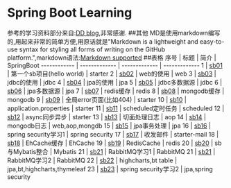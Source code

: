 # Spring Boot Learning
参考的学习资料部分来自:[DD blog](http://blog.didispace.com/categories/Spring-Boot/),非常感谢.
##其他
MD是使用markdown编写的,用起来非常的简单方便,用原话就是"Markdown is a lightweight and easy-to-use syntax for styling all forms of writing on the GitHub platform.",markdown语法:[Markdown supported](https://guides.github.com/features/mastering-markdown/)
##表格
序号 | 标题 | 简介 | SpringBoot
------------ | ------------- | ------------- | -------------
1 | [sb01](https://github.com/aabbcc5050/SpringBootLearn/tree/master/MyBoot01-firstproject) | 第一个sb项目(hello world) | starter
2 | [sb02](https://github.com/aabbcc5050/SpringBootLearn/tree/master/MyBoot02-Web) | web的使用 | web
3 | [sb03](https://github.com/aabbcc5050/SpringBootLearn/tree/master/MyBoot03-jdbc) | jdbc的使用 | jdbc
4 | [sb04](https://github.com/aabbcc5050/SpringBootLearn/tree/master/MyBoot04-jpa) | jpa的使用 | jpa
5 | [sb05](https://github.com/aabbcc5050/SpringBootLearn/tree/master/MyBoot05-jdbctwodatasource) | jdbc多数据源 | jdbc
6 | [sb06](https://github.com/aabbcc5050/SpringBootLearn/tree/master/MyBoot06-jpatwodatasource) | jpa多数据源 | jpa
7 | [sb07](https://github.com/aabbcc5050/SpringBootLearn/tree/master/MyBoot07-redis) | redis缓存 | redis
8 | [sb08](https://github.com/aabbcc5050/SpringBootLearn/tree/master/MyBoot08-mongodb) | mongodb缓存 | mongodb
9 | [sb09](https://github.com/aabbcc5050/SpringBootLearn/tree/master/MyBoot09-error) | 全局error页面(比如404) | starter
10 | [sb10](https://github.com/aabbcc5050/SpringBootLearn/tree/master/MyBoot10-applicationproperties) | application.properties | starter
11 | [sb11](https://github.com/aabbcc5050/SpringBootLearn/tree/master/MyBoot11-Scheduled) | scheduled定时任务 | scheduled
12 | [sb12](https://github.com/aabbcc5050/SpringBootLearn/tree/master/MyBoot12-Async) | async同步异步 | starter
13 | [sb13](https://github.com/aabbcc5050/SpringBootLearn/tree/master/MyBoot13-logaop) | 切面处理日志 | aop
14 | [sb14](https://github.com/aabbcc5050/SpringBootLearn/tree/master/MyBoot14-logmongodb) | mongodb日志 | web,aop,mongdb
15 | [sb15](https://github.com/aabbcc5050/SpringBootLearn/tree/master/MyBoot15-jpaTransactional) | jpa事务处理 | jpa
16 | [sb16](https://github.com/aabbcc5050/SpringBootLearn/tree/master/MyBoot16-SpringSecurity) | spring security学习1 | spring security
17 | [sb17](https://github.com/aabbcc5050/SpringBootLearn/tree/master/MyBoot17-JavaMailSender) | 收发邮件 | starter-mail
18 | [sb18](https://github.com/aabbcc5050/SpringBootLearn/tree/master/MyBoot18-EhCache) | EhCache缓存 | EhCache
19 | [sb19](https://github.com/aabbcc5050/SpringBootLearn/tree/master/MyBoot19-RedisDoCache) | RedisCache | redis
20 | [sb20](https://github.com/aabbcc5050/SpringBootLearn/tree/master/MyBoot20-MyBatis1) | sb与Mybatis整合 | Mybatis
21 | [sb21](https://github.com/aabbcc5050/SpringBootLearn/tree/master/MyBoot21-RabbitMQ) | RabbitMQ学习1 | RabbitMQ
21 | [sb21](https://github.com/aabbcc5050/SpringBootLearn/tree/master/MyBoot21-RabbitMQ1) | RabbitMQ学习2 | RabbitMQ
22 | [sb22](https://github.com/aabbcc5050/SpringBootLearn/tree/master/MyBoot22-highcharts) | highcharts,bt table | jpa,bt,highcharts,thymeleaf
23 | [sb23](https://github.com/aabbcc5050/SpringBootLearn/tree/master/MyBoot23-SpringSecurity2) | spring security学习2 | jpa,spring security

